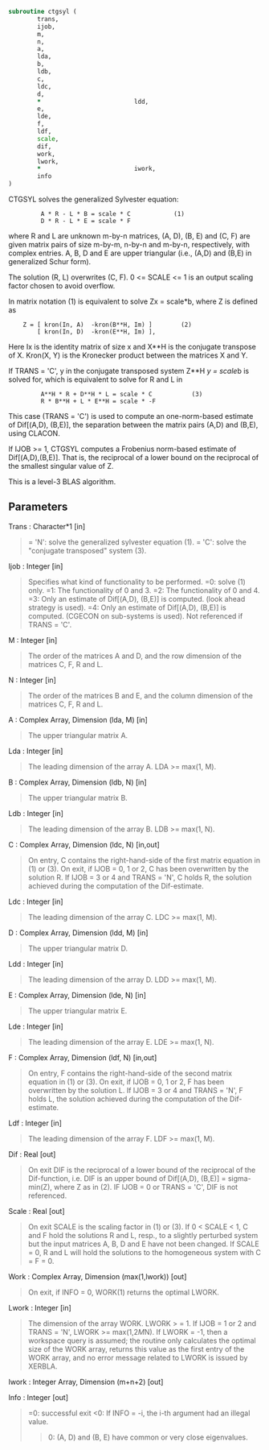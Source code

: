 ```fortran
subroutine ctgsyl (
		trans,
		ijob,
		m,
		n,
		a,
		lda,
		b,
		ldb,
		c,
		ldc,
		d,
		*                          ldd,
		e,
		lde,
		f,
		ldf,
		scale,
		dif,
		work,
		lwork,
		*                          iwork,
		info
)
```

 CTGSYL solves the generalized Sylvester equation:

             A * R - L * B = scale * C            (1)
             D * R - L * E = scale * F

 where R and L are unknown m-by-n matrices, (A, D), (B, E) and
 (C, F) are given matrix pairs of size m-by-m, n-by-n and m-by-n,
 respectively, with complex entries. A, B, D and E are upper
 triangular (i.e., (A,D) and (B,E) in generalized Schur form).

 The solution (R, L) overwrites (C, F). 0 <= SCALE <= 1
 is an output scaling factor chosen to avoid overflow.

 In matrix notation (1) is equivalent to solve Zx = scale*b, where Z
 is defined as

        Z = [ kron(In, A)  -kron(B**H, Im) ]        (2)
            [ kron(In, D)  -kron(E**H, Im) ],

 Here Ix is the identity matrix of size x and X**H is the conjugate
 transpose of X. Kron(X, Y) is the Kronecker product between the
 matrices X and Y.

 If TRANS = 'C', y in the conjugate transposed system Z**H *y = scale*b
 is solved for, which is equivalent to solve for R and L in

             A**H * R + D**H * L = scale * C           (3)
             R * B**H + L * E**H = scale * -F

 This case (TRANS = 'C') is used to compute an one-norm-based estimate
 of Dif[(A,D), (B,E)], the separation between the matrix pairs (A,D)
 and (B,E), using CLACON.

 If IJOB >= 1, CTGSYL computes a Frobenius norm-based estimate of
 Dif[(A,D),(B,E)]. That is, the reciprocal of a lower bound on the
 reciprocal of the smallest singular value of Z.

 This is a level-3 BLAS algorithm.

## Parameters
Trans : Character*1 [in]
> = 'N': solve the generalized sylvester equation (1).
> = 'C': solve the "conjugate transposed" system (3).

Ijob : Integer [in]
> Specifies what kind of functionality to be performed.
> =0: solve (1) only.
> =1: The functionality of 0 and 3.
> =2: The functionality of 0 and 4.
> =3: Only an estimate of Dif[(A,D), (B,E)] is computed.
> (look ahead strategy is used).
> =4: Only an estimate of Dif[(A,D), (B,E)] is computed.
> (CGECON on sub-systems is used).
> Not referenced if TRANS = 'C'.

M : Integer [in]
> The order of the matrices A and D, and the row dimension of
> the matrices C, F, R and L.

N : Integer [in]
> The order of the matrices B and E, and the column dimension
> of the matrices C, F, R and L.

A : Complex Array, Dimension (lda, M) [in]
> The upper triangular matrix A.

Lda : Integer [in]
> The leading dimension of the array A. LDA >= max(1, M).

B : Complex Array, Dimension (ldb, N) [in]
> The upper triangular matrix B.

Ldb : Integer [in]
> The leading dimension of the array B. LDB >= max(1, N).

C : Complex Array, Dimension (ldc, N) [in,out]
> On entry, C contains the right-hand-side of the first matrix
> equation in (1) or (3).
> On exit, if IJOB = 0, 1 or 2, C has been overwritten by
> the solution R. If IJOB = 3 or 4 and TRANS = 'N', C holds R,
> the solution achieved during the computation of the
> Dif-estimate.

Ldc : Integer [in]
> The leading dimension of the array C. LDC >= max(1, M).

D : Complex Array, Dimension (ldd, M) [in]
> The upper triangular matrix D.

Ldd : Integer [in]
> The leading dimension of the array D. LDD >= max(1, M).

E : Complex Array, Dimension (lde, N) [in]
> The upper triangular matrix E.

Lde : Integer [in]
> The leading dimension of the array E. LDE >= max(1, N).

F : Complex Array, Dimension (ldf, N) [in,out]
> On entry, F contains the right-hand-side of the second matrix
> equation in (1) or (3).
> On exit, if IJOB = 0, 1 or 2, F has been overwritten by
> the solution L. If IJOB = 3 or 4 and TRANS = 'N', F holds L,
> the solution achieved during the computation of the
> Dif-estimate.

Ldf : Integer [in]
> The leading dimension of the array F. LDF >= max(1, M).

Dif : Real [out]
> On exit DIF is the reciprocal of a lower bound of the
> reciprocal of the Dif-function, i.e. DIF is an upper bound of
> Dif[(A,D), (B,E)] = sigma-min(Z), where Z as in (2).
> IF IJOB = 0 or TRANS = 'C', DIF is not referenced.

Scale : Real [out]
> On exit SCALE is the scaling factor in (1) or (3).
> If 0 < SCALE < 1, C and F hold the solutions R and L, resp.,
> to a slightly perturbed system but the input matrices A, B,
> D and E have not been changed. If SCALE = 0, R and L will
> hold the solutions to the homogeneous system with C = F = 0.

Work : Complex Array, Dimension (max(1,lwork)) [out]
> On exit, if INFO = 0, WORK(1) returns the optimal LWORK.

Lwork : Integer [in]
> The dimension of the array WORK. LWORK > = 1.
> If IJOB = 1 or 2 and TRANS = 'N', LWORK >= max(1,2*M*N).
> If LWORK = -1, then a workspace query is assumed; the routine
> only calculates the optimal size of the WORK array, returns
> this value as the first entry of the WORK array, and no error
> message related to LWORK is issued by XERBLA.

Iwork : Integer Array, Dimension (m+n+2) [out]

Info : Integer [out]
> =0: successful exit
> <0: If INFO = -i, the i-th argument had an illegal value.
> >0: (A, D) and (B, E) have common or very close
> eigenvalues.

